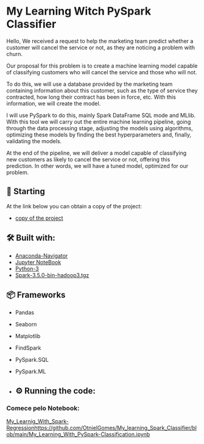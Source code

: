 # My Learning Witch PySpark Classifier
Hello,
We received a request to help the marketing team predict whether a customer will cancel the service or not, as they are noticing a problem with churn.

Our proposal for this problem is to create a machine learning model capable of classifying customers who will cancel the service and those who will not.

To do this, we will use a database provided by the marketing team containing information about this customer, such as the type of service they contracted, how long their contract has been in force, etc. With this information, we will create the model.

I will use PySpark to do this, mainly Spark DataFrame SQL mode and MLlib. With this tool we will carry out the entire machine learning pipeline, going through the data processing stage, adjusting the models using algorithms, optimizing these models by finding the best hyperparameters and, finally, validating the models.

At the end of the pipeline, we will deliver a model capable of classifying new customers as likely to cancel the service or not, offering this prediction. In other words, we will have a tuned model, optimized for our problem.

## 🚀 Starting

At the link below you can obtain a copy of the project:
* [copy of the project](https://github.com/OtnielGomes/My_learning_Spark_Classifier/archive/refs/heads/main.zip)

## 🛠️ Built with:

* [Anaconda-Navigator](https://www.anaconda.com/)
* [Jupyter NoteBook](https://jupyter.org/install)
* [Python-3](https://www.python.org/downloads/)
* [Spark-3.5.0-bin-hadoop3.tgz](https://www.apache.org/dyn/closer.lua/spark/spark-3.5.0/spark-3.5.0-bin-hadoop3.tgz)
## 📦 Frameworks  

* Pandas
* Seaborn
* Matplotlib
* FindSpark
* PySpark.SQL
* PySpark.ML

* ## ⚙️ Running the code:

### Comece pelo Notebook:
[My_Learnig_With_Spark-Regression](https://github.com/OtnielGomes/My_learning_Spark_Classifier/blob/main/My_Learning_With_PySpark-Classification.ipynb)https://github.com/OtnielGomes/My_learning_Spark_Classifier/blob/main/My_Learning_With_PySpark-Classification.ipynb
